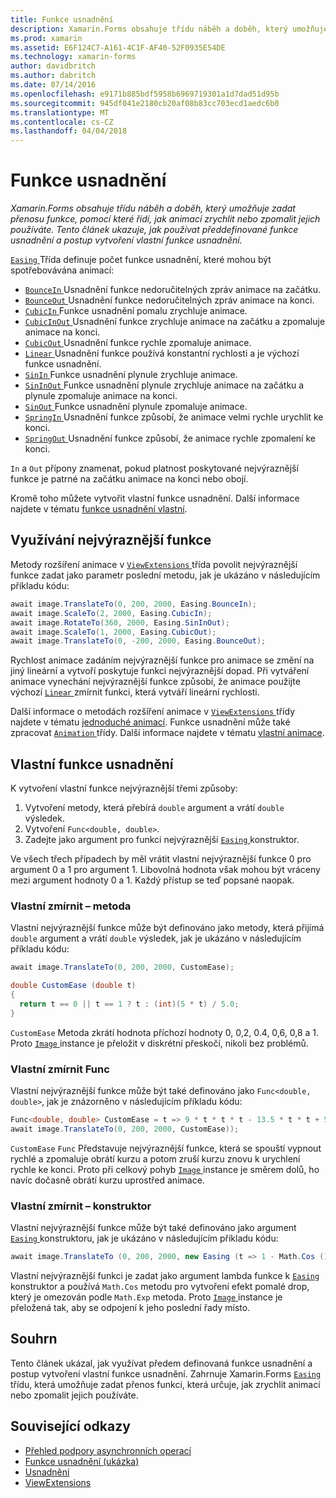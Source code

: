 ```yaml
---
title: Funkce usnadnění
description: Xamarin.Forms obsahuje třídu náběh a doběh, který umožňuje zadat přenosu funkce, pomocí které řídí, jak animací zrychlit nebo zpomalit jejich používáte. Tento článek ukazuje, jak používat předdefinované funkce usnadnění a postup vytvoření vlastní funkce usnadnění.
ms.prod: xamarin
ms.assetid: E6F124C7-A161-4C1F-AF40-52F0935E54DE
ms.technology: xamarin-forms
author: davidbritch
ms.author: dabritch
ms.date: 07/14/2016
ms.openlocfilehash: e9171b885bdf5958b6969719301a1d7dad51d95b
ms.sourcegitcommit: 945df041e2180cb20af08b83cc703ecd1aedc6b0
ms.translationtype: MT
ms.contentlocale: cs-CZ
ms.lasthandoff: 04/04/2018
---
```

# <a name="easing-functions"></a>Funkce usnadnění

_Xamarin.Forms obsahuje třídu náběh a doběh, který umožňuje zadat přenosu funkce, pomocí které řídí, jak animací zrychlit nebo zpomalit jejich používáte. Tento článek ukazuje, jak používat předdefinované funkce usnadnění a postup vytvoření vlastní funkce usnadnění._


[ `Easing` ](https://developer.xamarin.com/api/type/Xamarin.Forms.Easing/) Třída definuje počet funkce usnadnění, které mohou být spotřebovávána animací:

- [ `BounceIn` ](https://developer.xamarin.com/api/field/Xamarin.Forms.Easing.BounceIn/) Usnadnění funkce nedoručitelných zpráv animace na začátku.
- [ `BounceOut` ](https://developer.xamarin.com/api/field/Xamarin.Forms.Easing.BounceOut/) Usnadnění funkce nedoručitelných zpráv animace na konci.
- [ `CubicIn` ](https://developer.xamarin.com/api/field/Xamarin.Forms.Easing.CubicIn/) Funkce usnadnění pomalu zrychluje animace.
- [ `CubicInOut` ](https://developer.xamarin.com/api/field/Xamarin.Forms.Easing.CubicInOut/) Usnadnění funkce zrychluje animace na začátku a zpomaluje animace na konci.
- [ `CubicOut` ](https://developer.xamarin.com/api/field/Xamarin.Forms.Easing.CubicOut/) Usnadnění funkce rychle zpomaluje animace.
- [ `Linear` ](https://developer.xamarin.com/api/field/Xamarin.Forms.Easing.Linear/) Usnadnění funkce používá konstantní rychlosti a je výchozí funkce usnadnění.
- [ `SinIn` ](https://developer.xamarin.com/api/field/Xamarin.Forms.Easing.SinIn/) Funkce usnadnění plynule zrychluje animace.
- [ `SinInOut` ](https://developer.xamarin.com/api/field/Xamarin.Forms.Easing.SinInOut/) Funkce usnadnění plynule zrychluje animace na začátku a plynule zpomaluje animace na konci.
- [ `SinOut` ](https://developer.xamarin.com/api/field/Xamarin.Forms.Easing.SinOut/) Funkce usnadnění plynule zpomaluje animace.
- [ `SpringIn` ](https://developer.xamarin.com/api/field/Xamarin.Forms.Easing.SpringIn/) Usnadnění funkce způsobí, že animace velmi rychle urychlit ke konci.
- [ `SpringOut` ](https://developer.xamarin.com/api/field/Xamarin.Forms.Easing.SpringOut/) Usnadnění funkce způsobí, že animace rychle zpomalení ke konci.

`In` a `Out` přípony znamenat, pokud platnost poskytované nejvýraznější funkce je patrné na začátku animace na konci nebo obojí.

Kromě toho můžete vytvořit vlastní funkce usnadnění. Další informace najdete v tématu [funkce usnadnění vlastní](#customeasing).

## <a name="consuming-an-easing-function"></a>Využívání nejvýraznější funkce

Metody rozšíření animace v [ `ViewExtensions` ](https://developer.xamarin.com/api/type/Xamarin.Forms.ViewExtensions/) třída povolit nejvýraznější funkce zadat jako parametr poslední metodu, jak je ukázáno v následujícím příkladu kódu:

```csharp
await image.TranslateTo(0, 200, 2000, Easing.BounceIn);
await image.ScaleTo(2, 2000, Easing.CubicIn);
await image.RotateTo(360, 2000, Easing.SinInOut);
await image.ScaleTo(1, 2000, Easing.CubicOut);
await image.TranslateTo(0, -200, 2000, Easing.BounceOut);
```

Rychlost animace zadáním nejvýraznější funkce pro animace se změní na jiný lineární a vytvoří poskytuje funkci nejvýraznější dopad. Při vytváření animace vynechání nejvýraznější funkce způsobí, že animace použijte výchozí [ `Linear` ](https://developer.xamarin.com/api/field/Xamarin.Forms.Easing.Linear/) zmírnit funkci, která vytváří lineární rychlosti.

Další informace o metodách rozšíření animace v [ `ViewExtensions` ](https://developer.xamarin.com/api/type/Xamarin.Forms.ViewExtensions/) třídy najdete v tématu [jednoduché animací](~/xamarin-forms/user-interface/animation/simple.md). Funkce usnadnění může také zpracovat [ `Animation` ](https://developer.xamarin.com/api/type/Xamarin.Forms.Animation/) třídy. Další informace najdete v tématu [vlastní animace](~/xamarin-forms/user-interface/animation/custom.md).

<a name="customeasing" />

## <a name="custom-easing-functions"></a>Vlastní funkce usnadnění

K vytvoření vlastní funkce nejvýraznější třemi způsoby:

1. Vytvoření metody, která přebírá `double` argument a vrátí `double` výsledek.
1. Vytvoření `Func<double, double>`.
1. Zadejte jako argument pro funkci nejvýraznější [ `Easing` ](https://developer.xamarin.com/api/type/Xamarin.Forms.Easing/) konstruktor.

Ve všech třech případech by měl vrátit vlastní nejvýraznější funkce 0 pro argument 0 a 1 pro argument 1. Libovolná hodnota však mohou být vráceny mezi argument hodnoty 0 a 1. Každý přístup se teď popsané naopak.

### <a name="custom-easing-method"></a>Vlastní zmírnit – metoda

Vlastní nejvýraznější funkce může být definováno jako metody, která přijímá `double` argument a vrátí `double` výsledek, jak je ukázáno v následujícím příkladu kódu:

```csharp
await image.TranslateTo(0, 200, 2000, CustomEase);

double CustomEase (double t)
{
  return t == 0 || t == 1 ? t : (int)(5 * t) / 5.0;
}
```

`CustomEase` Metoda zkrátí hodnota příchozí hodnoty 0, 0,2, 0.4, 0,6, 0,8 a 1. Proto [ `Image` ](https://developer.xamarin.com/api/type/Xamarin.Forms.Image/) instance je přeložit v diskrétní přeskočí, nikoli bez problémů.

### <a name="custom-easing-func"></a>Vlastní zmírnit Func

Vlastní nejvýraznější funkce může být také definováno jako `Func<double, double>`, jak je znázorněno v následujícím příkladu kódu:

```csharp
Func<double, double> CustomEase = t => 9 * t * t * t - 13.5 * t * t + 5.5 * t;
await image.TranslateTo(0, 200, 2000, CustomEase));
```

`CustomEase` `Func` Představuje nejvýraznější funkce, která se spouští vypnout rychlé a zpomaluje obrátí kurzu a potom zruší kurzu znovu k urychlení rychle ke konci. Proto při celkový pohyb [ `Image` ](https://developer.xamarin.com/api/type/Xamarin.Forms.Image/) instance je směrem dolů, ho navíc dočasně obrátí kurzu uprostřed animace.

### <a name="custom-easing-constructor"></a>Vlastní zmírnit – konstruktor

Vlastní nejvýraznější funkce může být také definováno jako argument [ `Easing` ](https://developer.xamarin.com/api/type/Xamarin.Forms.Easing/) konstruktoru, jak je ukázáno v následujícím příkladu kódu:

```csharp
await image.TranslateTo (0, 200, 2000, new Easing (t => 1 - Math.Cos (10 * Math.PI * t) * Math.Exp (-5 * t)));
```

Vlastní nejvýraznější funkci je zadat jako argument lambda funkce k [ `Easing` ](https://developer.xamarin.com/api/type/Xamarin.Forms.Easing/) konstruktor a používá `Math.Cos` metodu pro vytvoření efekt pomalé drop, který je omezován podle `Math.Exp` metoda. Proto [ `Image` ](https://developer.xamarin.com/api/type/Xamarin.Forms.Image/) instance je přeložená tak, aby se odpojení k jeho poslední řady místo.

## <a name="summary"></a>Souhrn

Tento článek ukázal, jak využívat předem definovaná funkce usnadnění a postup vytvoření vlastní funkce usnadnění. Zahrnuje Xamarin.Forms [ `Easing` ](https://developer.xamarin.com/api/type/Xamarin.Forms.Easing/) třídu, která umožňuje zadat přenos funkci, která určuje, jak zrychlit animací nebo zpomalit jejich používáte.



## <a name="related-links"></a>Související odkazy

- [Přehled podpory asynchronních operací](~/cross-platform/platform/async.md)
- [Funkce usnadnění (ukázka)](https://developer.xamarin.com/samples/xamarin-forms/userinterface/animation/easing/)
- [Usnadnění](https://developer.xamarin.com/api/type/Xamarin.Forms.Easing/)
- [ViewExtensions](https://developer.xamarin.com/api/type/Xamarin.Forms.ViewExtensions/)
